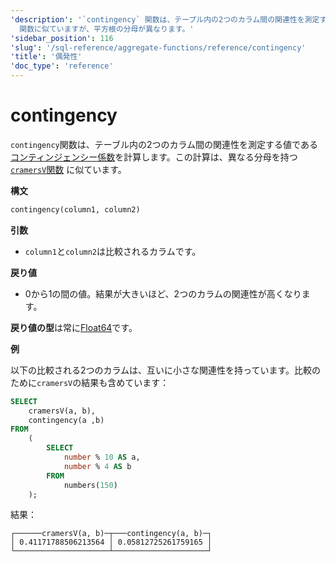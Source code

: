 ```yaml
---
'description': '`contingency` 関数は、テーブル内の2つのカラム間の関連性を測定する値である偶発性係数を計算します。計算は `cramersV`
  関数に似ていますが、平方根の分母が異なります。'
'sidebar_position': 116
'slug': '/sql-reference/aggregate-functions/reference/contingency'
'title': '偶発性'
'doc_type': 'reference'
---
```



# contingency

`contingency`関数は、テーブル内の2つのカラム間の関連性を測定する値である[コンティンジェンシー係数](https://en.wikipedia.org/wiki/Contingency_table#Cram%C3%A9r's_V_and_the_contingency_coefficient_C)を計算します。この計算は、異なる分母を持つ[ `cramersV`関数](./cramersv.md) に似ています。

**構文**

```sql
contingency(column1, column2)
```

**引数**

- `column1`と`column2`は比較されるカラムです。

**戻り値**

- 0から1の間の値。結果が大きいほど、2つのカラムの関連性が高くなります。

**戻り値の型**は常に[Float64](../../../sql-reference/data-types/float.md)です。

**例**

以下の比較される2つのカラムは、互いに小さな関連性を持っています。比較のために`cramersV`の結果も含めています：

```sql
SELECT
    cramersV(a, b),
    contingency(a ,b)
FROM
    (
        SELECT
            number % 10 AS a,
            number % 4 AS b
        FROM
            numbers(150)
    );
```

結果：

```response
┌──────cramersV(a, b)─┬───contingency(a, b)─┐
│ 0.41171788506213564 │ 0.05812725261759165 │
└─────────────────────┴─────────────────────┘
```
